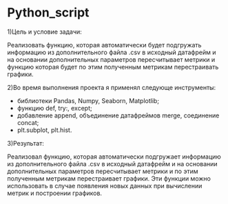 # Python_script

1)Цель и условие задачи:

Реализовать функцию, которая автоматически будет подгружать информацию из дополнительного файла .csv в исходный датафрейм и на основании дополнительных параметров пересчитывает метрики и функцию которая будет по этим полученным метрикам перестраивать графики.

2)Во время выполнения проекта я применял следующе инструменты:

- библиотеки Pandas, Numpy, Seaborn, Matplotlib;
- функцию def, try:, except;
- добавление append, объединение датафреймов merge, соединение concat;
- plt.subplot, plt.hist.

3)Результат:

 Реализовал функцию, которая автоматически подгружает информацию из дополнительного файла .csv в исходный датафрейм и на основании дополнительных параметров пересчитывает метрики и по этим полученным метрикам перестраивает графики. Эти функции можно использовать в случае появления новых данных при вычислении метрик и построении графиков.
